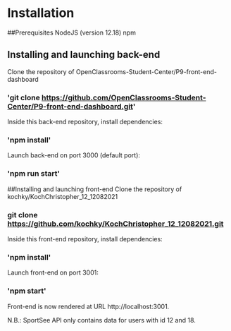 # Installation



##Prerequisites
  NodeJS (version 12.18)
  npm
  
## Installing and launching back-end

Clone the repository of OpenClassrooms-Student-Center/P9-front-end-dashboard

### 'git clone https://github.com/OpenClassrooms-Student-Center/P9-front-end-dashboard.git'

Inside this back-end repository, install dependencies:

### 'npm install'

Launch back-end on port 3000 (default port):

### 'npm run start'

##Installing and launching front-end
Clone the repository of kochky/KochChristopher_12_12082021
### git clone https://github.com/kochky/KochChristopher_12_12082021.git

Inside this front-end repository, install dependencies:

### 'npm install'

Launch front-end on port 3001:

### 'npm start'

Front-end is now rendered at URL http://localhost:3001.

N.B.:
SportSee API only contains data for users with id 12 and 18.
